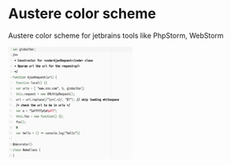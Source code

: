 # Austere color scheme

Austere color scheme for jetbrains tools like PhpStorm, WebStorm

<img src="./example.png?raw=true" alt="example" width="50%"/>
